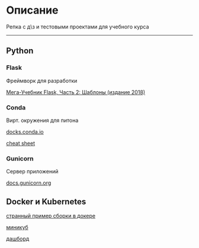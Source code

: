 # Описание

Репка с д\з и тестовыми проектами для учебного курса

---

## Python

### Flask

Фреймворк для разработки

[Мега-Учебник Flask, Часть 2: Шаблоны (издание 2018)](https://habr.com/ru/post/346340/)

### Conda

Вирт. окружения для питона

[docks.conda.io](https://docs.conda.io/projects/conda/en/latest/index.html)

[cheat sheet](./conda-cheatsheet.pdf)

### Gunicorn

Сервер приложений

[docs.gunicorn.org](https://docs.gunicorn.org/en/latest/index.html)

## Docker и Kubernetes

[странный пример сборки в докере](https://habr.com/ru/post/486202/)

[миникуб](https://minikube.sigs.k8s.io/docs/start/)

[дашборд](https://kubernetes.io/docs/concepts/overview/working-with-objects/kubernetes-objects/)
